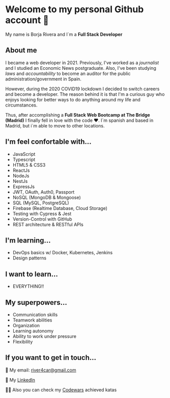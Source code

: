 # Welcome to my personal Github account 👋

My name is Borja Rivera and I´m a __Full Stack Developer__

## About me

I became a web developer in 2021. Previously, I've worked as a _journalist_ and I studied an Economic News postgraduate.
Also, I've been studying _laws_ and _accountability_ to become an auditor for the public administration/government in Spain.

However, during the 2020 COVID19 lockdown I decided to switch careers and become a developer. The reason behind it is that I'm a curious guy who enjoys looking for better ways to do anything around my life and circumstances.

Thus, after accomplishing a __Full Stack Web Bootcamp at The Bridge (Madrid)__ I finally fell in love with the code ❤️.
I´m spanish and based in Madrid, but i´m able to move to other locations.

## I'm feel confortable with...

+ JavaScript
+ Typescript
+ HTML5 & CSS3
+ ReactJs
+ NodeJs
+ NestJs
+ ExpressJs
+ JWT, OAuth, Auth0, Passport
+ NoSQL (MongoDB & Mongoose)
+ SQL (MySQL, PostgreSQL)
+ Firebase (Realtime Database, Cloud Storage)
+ Testing with Cypress & Jest
+ Version-Control with GitHub
+ REST architecture & RESTful APIs

## I'm learning...

+ DevOps basics w/ Docker, Kubernetes, Jenkins
+ Design patterns

## I want to learn...

+ EVERYTHING!!

## My superpowers...

+ Communication skills
+ Teamwork abilities
+ Organization
+ Learning autonomy
+ Ability to work under pressure
+ Flexibility

## If you want to get in touch...

📩 My email: river4car@gmail.com

🔭 My [LinkedIn](https://www.linkedin.com/in/borjarivera/)

🤜🏻 Also you can check my [Codewars](https://www.codewars.com/users/borj4) achieved katas
